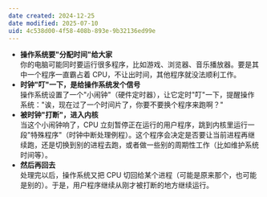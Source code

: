 ```yaml
---
date created: 2024-12-25
date modified: 2025-07-10
uid: 4c538d00-4f58-408b-893e-9b32136ed99e
---
```

- **操作系统要"分配时间"给大家**  
    你的电脑可能同时要运行很多程序，比如游戏、浏览器、音乐播放器。要是其中一个程序一直霸占着 CPU，不让出时间，其他程序就没法顺利工作。
- **时钟"叮"一下，是给操作系统发个信号**  
    操作系统设置了一个"小闹钟"（硬件定时器），让它定时"叮"一下，提醒操作系统："诶，现在过了一个时间片了，你要不要换个程序来跑啊？"
- **被时钟"打断"，进入内核**  
    当这个小闹钟响了，CPU 立刻暂停正在运行的用户程序，跳到内核里运行一段"特殊程序"（时钟中断处理例程）。这个程序会决定是否要让当前进程再继续跑，还是切换到别的进程去跑，或者做一些别的周期性工作（比如维护系统时间等）。
- **然后再回去**  
    处理完以后，操作系统又把 CPU 切回给某个进程（可能是原来那个，也可能是别的）。于是，用户程序继续从刚才被打断的地方继续运行。
